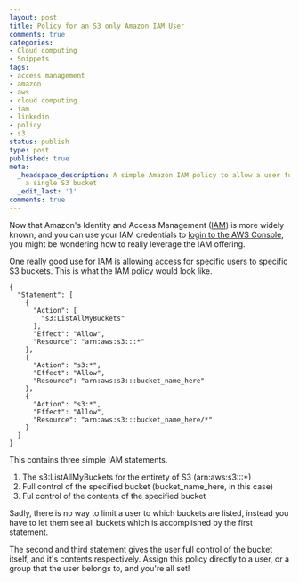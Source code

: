 ```yaml
---
layout: post
title: Policy for an S3 only Amazon IAM User
comments: true
categories:
- Cloud computing
- Snippets
tags:
- access management
- amazon
- aws
- cloud computing
- iam
- linkedin
- policy
- s3
status: publish
type: post
published: true
meta:
  _headspace_description: A simple Amazon IAM policy to allow a user full access to
    a single S3 bucket
  _edit_last: '1'
comments: true
---
```

Now that Amazon's Identity and Access Management (<a href="http://aws.amazon.com/iam/">IAM</a>) is more widely known, and you can use your IAM credentials to <a href="{{ root_url }}/2011/04/04/enabling-aws-console-login-for-iam-users/">login to the AWS Console</a>, you might be wondering how to really leverage the IAM offering.
<!--more-->
One really good use for IAM is allowing access for specific users to specific S3 buckets.  This is what the IAM policy would look like.

```
{
  "Statement": [
    {
      "Action": [
        "s3:ListAllMyBuckets"
      ],
      "Effect": "Allow",
      "Resource": "arn:aws:s3:::*"
    },
    {
      "Action": "s3:*",
      "Effect": "Allow",
      "Resource": "arn:aws:s3:::bucket_name_here"
    },
    {
      "Action": "s3:*",
      "Effect": "Allow",
      "Resource": "arn:aws:s3:::bucket_name_here/*"
    }
  ]
}
```


This contains three simple IAM statements.

<ol>
<li>The s3:ListAllMyBuckets for the entirety of S3 (arn:aws:s3:::*)</li>
<li>Full control of the specified bucket (bucket_name_here, in this case)</li>
<li>Ful control of the contents of the specified bucket</li>
</ol>

Sadly, there is no way to limit a user to which buckets are listed, instead you have to let them see all buckets which is accomplished by the first statement.

The second and third statement gives the user full control of the bucket itself, and it's contents respectively.  Assign this policy directly to a user, or a group that the user belongs to, and you're all set!
